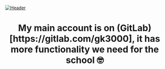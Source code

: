
[![Header](https://media4.giphy.com/media/RJSm1aKb2V6SGmI9bS/source.gif "Header")](https://barcelonacodeschool.com/)

<h1 style="text-align:center;">My main account is on (GitLab)[https://gitlab.com/gk3000], it has more functionality we need for the school 🤓</h1>

<!--
https://towardsdatascience.com/build-a-stunning-readme-for-your-github-profile-9b80434fe5d7

**gk3000/gk3000** is a ✨ _special_ ✨ repository because its `README.md` (this file) appears on your GitHub profile.

Here are some ideas to get you started:

- 🔭 I’m currently working on ...
- 🌱 I’m currently learning ...
- 👯 I’m looking to collaborate on ...
- 🤔 I’m looking for help with ...
- 💬 Ask me about ...
- 📫 How to reach me: ...
- 😄 Pronouns: ...
- ⚡ Fun fact: ...
-->
